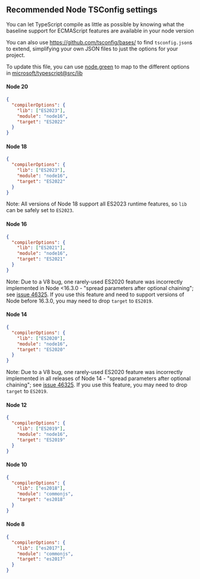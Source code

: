 ## Recommended Node TSConfig settings

You can let TypeScript compile as little as possible by knowing what the baseline support 
for ECMAScript features are available in your node version

You can also use https://github.com/tsconfig/bases/ to find `tsconfig.json`s to extend, simplifying your own JSON files to just the options for your project.

To update this file, you can use [node.green](https://node.green) to map to the different options in [microsoft/typescript@src/lib](https://github.com/Microsoft/TypeScript/tree/main/src/lib)

#### Node 20

```json
{
  "compilerOptions": {
    "lib": ["ES2023"],
    "module": "node16",
    "target": "ES2022"
  }
}
```

#### Node 18

```json
{
  "compilerOptions": {
    "lib": ["ES2023"],
    "module": "node16",
    "target": "ES2022"
  }
}
```

Note: All versions of Node 18 support all ES2023 runtime features, so `lib` can be safely set to `ES2023`.

#### Node 16

```json
{
  "compilerOptions": {
    "lib": ["ES2021"],
    "module": "node16",
    "target": "ES2021"
  }
}
```

Note: Due to a V8 bug, one rarely-used ES2020 feature was incorrectly implemented in Node <16.3.0 - "spread parameters after optional chaining"; see [issue 46325](https://github.com/microsoft/TypeScript/issues/46325). If you use this feature and need to support versions of Node before 16.3.0, you may need to drop `target` to `ES2019`.

#### Node 14

```json
{
  "compilerOptions": {
    "lib": ["ES2020"],
    "module": "node16",
    "target": "ES2020"
  }
}
```

Note: Due to a V8 bug, one rarely-used ES2020 feature was incorrectly implemented in all releases of Node 14 - "spread parameters after optional chaining"; see [issue 46325](https://github.com/microsoft/TypeScript/issues/46325). If you use this feature, you may need to drop `target` to `ES2019`.

#### Node 12

```json
{
  "compilerOptions": {
    "lib": ["ES2019"],
    "module": "node16",
    "target": "ES2019"
  }
}
```

#### Node 10

```json
{
  "compilerOptions": {
    "lib": ["es2018"],
    "module": "commonjs",
    "target": "es2018"
  }
}
```

#### Node 8

```json
{
  "compilerOptions": {
    "lib": ["es2017"],
    "module": "commonjs",
    "target": "es2017"
  }
}
```

